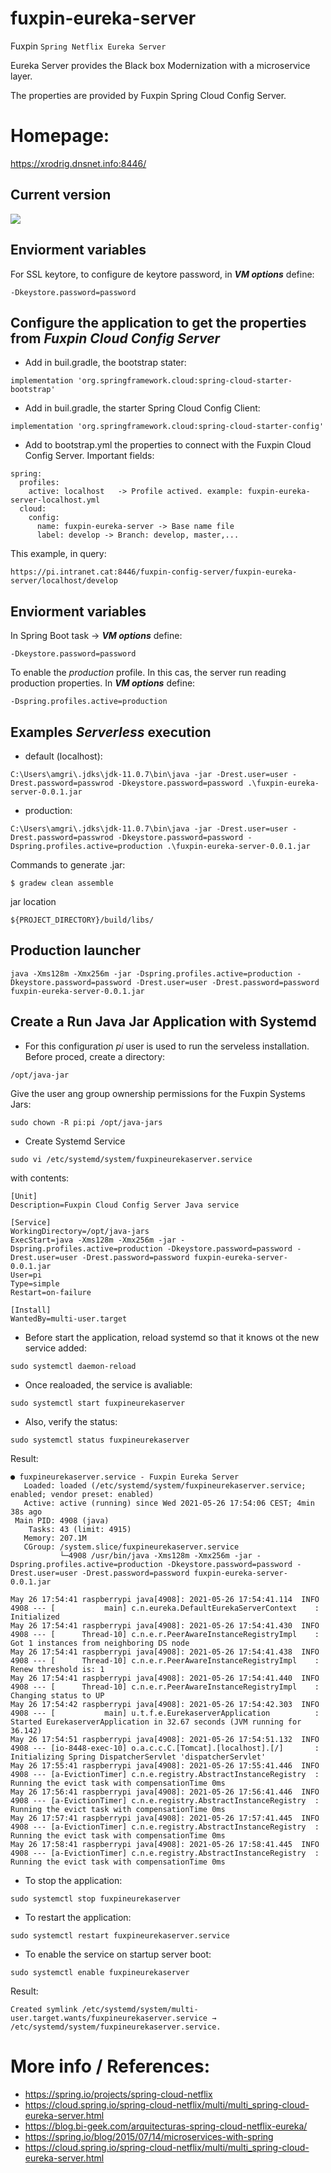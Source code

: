 # fuxpin-eureka-server

Fuxpin ``Spring Netflix Eureka Server``

Eureka Server provides the Black box Modernization with a microservice layer.

The properties are provided by Fuxpin Spring Cloud Config Server.

# Homepage:

https://xrodrig.dnsnet.info:8446/

## Current version
![](https://img.shields.io/badge/fuxpin%20eureka%20server-0.0.1-blue)

## Enviorment variables
For SSL keytore, to configure de keytore password, in ***VM options*** define:
````
-Dkeystore.password=password 
````

## Configure the application to get the properties from ***Fuxpin Cloud Config Server*** 

* Add in buil.gradle, the bootstrap stater:
````
implementation 'org.springframework.cloud:spring-cloud-starter-bootstrap'
````
* Add in buil.gradle, the starter Spring Cloud Config Client:
````
implementation 'org.springframework.cloud:spring-cloud-starter-config'
````
* Add to bootstrap.yml the properties to connect with the Fuxpin Cloud Config Server. Important fields:
````
spring:
  profiles:
    active: localhost   -> Profile actived. example: fuxpin-eureka-server-localhost.yml
  cloud:
    config:
      name: fuxpin-eureka-server -> Base name file
      label: develop -> Branch: develop, master,...
````

This example, in query:

``https://pi.intranet.cat:8446/fuxpin-config-server/fuxpin-eureka-server/localhost/develop``

## Enviorment variables

In Spring Boot task -> ***VM options*** define:

````
-Dkeystore.password=password 
````

To enable the *production* profile. In this cas, the server run reading production properties. In ***VM options*** define:

````
-Dspring.profiles.active=production
````

## Examples *Serverless* execution

* default (localhost):

``C:\Users\amgri\.jdks\jdk-11.0.7\bin\java -jar -Drest.user=user -Drest.password=passwrod -Dkeystore.password=password .\fuxpin-eureka-server-0.0.1.jar``

* production:

``C:\Users\amgri\.jdks\jdk-11.0.7\bin\java -jar -Drest.user=user -Drest.password=passwrod -Dkeystore.password=password -Dspring.profiles.active=production .\fuxpin-eureka-server-0.0.1.jar``

Commands to generate .jar:

````
$ gradew clean assemble
````
jar location
````
${PROJECT_DIRECTORY}/build/libs/
````

## Production launcher

````
java -Xms128m -Xmx256m -jar -Dspring.profiles.active=production -Dkeystore.password=password -Drest.user=user -Drest.password=password fuxpin-eureka-server-0.0.1.jar
````

## Create a Run Java Jar Application with Systemd
* For this configuration *pi* user is used to run the serveless installation. Before proced, create a directory:
````
/opt/java-jar 
````
Give the user ang group ownership permissions for the Fuxpin Systems Jars:
````
sudo chown -R pi:pi /opt/java-jars 
````
* Create Systemd Service
````
sudo vi /etc/systemd/system/fuxpineurekaserver.service
````
with contents:
````editorconfig
[Unit]
Description=Fuxpin Cloud Config Server Java service

[Service]
WorkingDirectory=/opt/java-jars
ExecStart=java -Xms128m -Xmx256m -jar -Dspring.profiles.active=production -Dkeystore.password=password -Drest.user=user -Drest.password=password fuxpin-eureka-server-0.0.1.jar
User=pi
Type=simple
Restart=on-failure

[Install]
WantedBy=multi-user.target
````

* Before start the application, reload systemd so that it knows ot the new service added:

````
sudo systemctl daemon-reload
````

* Once realoaded, the service is avaliable:

````
sudo systemctl start fuxpineurekaserver
````
* Also, verify the status:

````
sudo systemctl status fuxpineurekaserver
````
Result:

````
● fuxpineurekaserver.service - Fuxpin Eureka Server
   Loaded: loaded (/etc/systemd/system/fuxpineurekaserver.service; enabled; vendor preset: enabled)
   Active: active (running) since Wed 2021-05-26 17:54:06 CEST; 4min 38s ago
 Main PID: 4908 (java)
    Tasks: 43 (limit: 4915)
   Memory: 207.1M
   CGroup: /system.slice/fuxpineurekaserver.service
           └─4908 /usr/bin/java -Xms128m -Xmx256m -jar -Dspring.profiles.active=production -Dkeystore.password=password -Drest.user=user -Drest.password=password fuxpin-eureka-server-0.0.1.jar

May 26 17:54:41 raspberrypi java[4908]: 2021-05-26 17:54:41.114  INFO 4908 --- [           main] c.n.eureka.DefaultEurekaServerContext    : Initialized
May 26 17:54:41 raspberrypi java[4908]: 2021-05-26 17:54:41.430  INFO 4908 --- [      Thread-10] c.n.e.r.PeerAwareInstanceRegistryImpl    : Got 1 instances from neighboring DS node
May 26 17:54:41 raspberrypi java[4908]: 2021-05-26 17:54:41.438  INFO 4908 --- [      Thread-10] c.n.e.r.PeerAwareInstanceRegistryImpl    : Renew threshold is: 1
May 26 17:54:41 raspberrypi java[4908]: 2021-05-26 17:54:41.440  INFO 4908 --- [      Thread-10] c.n.e.r.PeerAwareInstanceRegistryImpl    : Changing status to UP
May 26 17:54:42 raspberrypi java[4908]: 2021-05-26 17:54:42.303  INFO 4908 --- [           main] u.t.f.e.EurekaserverApplication          : Started EurekaserverApplication in 32.67 seconds (JVM running for 36.142)
May 26 17:54:51 raspberrypi java[4908]: 2021-05-26 17:54:51.132  INFO 4908 --- [io-8448-exec-10] o.a.c.c.C.[Tomcat].[localhost].[/]       : Initializing Spring DispatcherServlet 'dispatcherServlet'
May 26 17:55:41 raspberrypi java[4908]: 2021-05-26 17:55:41.446  INFO 4908 --- [a-EvictionTimer] c.n.e.registry.AbstractInstanceRegistry  : Running the evict task with compensationTime 0ms
May 26 17:56:41 raspberrypi java[4908]: 2021-05-26 17:56:41.446  INFO 4908 --- [a-EvictionTimer] c.n.e.registry.AbstractInstanceRegistry  : Running the evict task with compensationTime 0ms
May 26 17:57:41 raspberrypi java[4908]: 2021-05-26 17:57:41.445  INFO 4908 --- [a-EvictionTimer] c.n.e.registry.AbstractInstanceRegistry  : Running the evict task with compensationTime 0ms
May 26 17:58:41 raspberrypi java[4908]: 2021-05-26 17:58:41.445  INFO 4908 --- [a-EvictionTimer] c.n.e.registry.AbstractInstanceRegistry  : Running the evict task with compensationTime 0ms
````

* To stop the application:

````
sudo systemctl stop fuxpineurekaserver
````

* To restart the application:

````
sudo systemctl restart fuxpineurekaserver.service
````

* To enable the service on startup server boot:
````
sudo systemctl enable fuxpineurekaserver
````
Result:

````
Created symlink /etc/systemd/system/multi-user.target.wants/fuxpineurekaserver.service → /etc/systemd/system/fuxpineurekaserver.service.
````

# More info / References:
* https://spring.io/projects/spring-cloud-netflix
* https://cloud.spring.io/spring-cloud-netflix/multi/multi_spring-cloud-eureka-server.html
* https://blog.bi-geek.com/arquitecturas-spring-cloud-netflix-eureka/
* https://spring.io/blog/2015/07/14/microservices-with-spring
* https://cloud.spring.io/spring-cloud-netflix/multi/multi_spring-cloud-eureka-server.html

